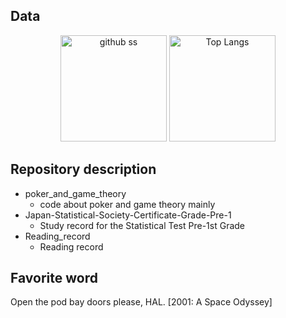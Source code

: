 ## Data

<p align="center">    
   <img alt="github ss" height="170px" src="http://github-readme-streak-stats.herokuapp.com?user=yu5uke-1024&theme=tokyonight" />
  <img alt="Top Langs" height="170px" src="https://github-readme-stats.vercel.app/api/top-langs/?username=yu5uke-1024&show_icons=true&theme=tokyonight&hide=jupyter%20notebook" />
</p>

## Repository description
- poker_and_game_theory
   - code about poker and game theory mainly
- Japan-Statistical-Society-Certificate-Grade-Pre-1
   -  Study record for the Statistical Test Pre-1st Grade
-  Reading_record
   - Reading record 

## Favorite word

Open the pod bay doors please, HAL. [2001: A Space Odyssey]
